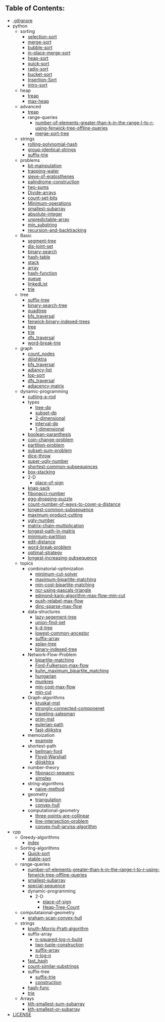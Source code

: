## Table of Contents:
[//]: # (TOCSTART)

- [.gitignore](./.gitignore)
- python
	- sorting
		- [selection-sort](./python/sorting/selection-sort.py)
		- [merge-sort](./python/sorting/merge-sort.py)
		- [bubble-sort](./python/sorting/bubble-sort.py)
		- [in-place-merge-sort](./python/sorting/in-place-merge-sort.py)
		- [heap-sort](./python/sorting/heap-sort.py)
		- [quick-sort](./python/sorting/quick-sort.py)
		- [radix-sort](./python/sorting/radix-sort.py)
		- [bucket-sort](./python/sorting/bucket-sort.py)
		- [Insertion-Sort](./python/sorting/Insertion-Sort.py)
		- [intro-sort](./python/sorting/intro-sort.py)
	- heap
		- [treap](./python/heap/treap.py)
		- [max-heap](./python/heap/max-heap.py)
	- advanced
		- [treap](./python/advanced/treap.py)
		- range-queries
			- [number-of-elements-greater-than-k-in-the-range-l-to-r-using-fenwick-tree-offline-queries](./python/advanced/range-queries/number-of-elements-greater-than-k-in-the-range-l-to-r-using-fenwick-tree-offline-queries.py)
			- [merge-sort-tree](./python/advanced/range-queries/merge-sort-tree.py)
	- strings
		- [rolling-polynomial-hash](./python/strings/rolling-polynomial-hash.py)
		- [group-identical-strings](./python/strings/group-identical-strings.py)
		- [suffix-trie](./python/strings/suffix-trie.py)
	- problems
		- [bit-mainpulation](./python/problems/bit-mainpulation.py)
		- [trapping-water](./python/problems/trapping-water.py)
		- [sieve-of-eratosthenes](./python/problems/sieve-of-eratosthenes.py)
		- [palindrome-construction](./python/problems/palindrome-construction.py)
		- [two-sums](./python/problems/two-sums.py)
		- [Divide-arrays](./python/problems/Divide-arrays.py)
		- [count-set-bits](./python/problems/count-set-bits.py)
		- [Minimum-operations](./python/problems/Minimum-operations.py)
		- [smallest-subarray](./python/problems/smallest-subarray.py)
		- [absolute-integer](./python/problems/absolute-integer.py)
		- [unpredictable-array](./python/problems/unpredictable-array.py)
		- [min_substring](./python/problems/min_substring.py)
		- [recursion-and-backtracking](./python/problems/recursion-and-backtracking.py)
	- Basic
		- [segment-tree](./python/Basic/segment-tree.py)
		- [dis-joint-set](./python/Basic/dis-joint-set.py)
		- [binary-search](./python/Basic/binary-search.py)
		- [hash-table](./python/Basic/hash-table.py)
		- [stack](./python/Basic/stack.py)
		- [array](./python/Basic/array.py)
		- [hash-function](./python/Basic/hash-function.py)
		- [queue](./python/Basic/queue.py)
		- [linkedList](./python/Basic/linkedList.py)
		- [trie](./python/Basic/trie.py)
	- tree
		- [suffix-tree](./python/tree/suffix-tree.py)
		- [binary-search-tree](./python/tree/binary-search-tree.py)
		- [quadtree](./python/tree/quadtree.ipynb)
		- [bfs_traversal](./python/tree/bfs_traversal.py)
		- [fenwick-binary-indexed-trees](./python/tree/fenwick-binary-indexed-trees.py)
		- [tree](./python/tree/tree.py)
		- [trie](./python/tree/trie.py)
		- [dfs_traversal](./python/tree/dfs_traversal.py)
		- [word-break-trie](./python/tree/word-break-trie.py)
	- graph
		- [count_nodes](./python/graph/count_nodes.py)
		- [dijishktra](./python/graph/dijishktra.py)
		- [bfs_traversal](./python/graph/bfs_traversal.py)
		- [adjancy-list](./python/graph/adjancy-list.py)
		- [top-sort](./python/graph/top-sort.py)
		- [dfs_traversal](./python/graph/dfs_traversal.py)
		- [adjacency-matrix](./python/graph/adjacency-matrix.py)
	- dynamic-programming
		- [cutting-a-rod](./python/dynamic-programming/cutting-a-rod.py)
		- types
			- [tree-dp](./python/dynamic-programming/types/tree-dp.py)
			- [subset-dp](./python/dynamic-programming/types/subset-dp.ipynb)
			- [2-dimensional](./python/dynamic-programming/types/2-dimensional.py)
			- [interval-dp](./python/dynamic-programming/types/interval-dp.py)
			- [1-dimensional](./python/dynamic-programming/types/1-dimensional.py)
		- [boolean-paranthesis](./python/dynamic-programming/boolean-paranthesis.py)
		- [coin-change-problem](./python/dynamic-programming/coin-change-problem.py)
		- [partition-problem](./python/dynamic-programming/partition-problem.py)
		- [subset-sum-problem](./python/dynamic-programming/subset-sum-problem.py)
		- [dice-throw](./python/dynamic-programming/dice-throw.py)
		- [super-ugly-number](./python/dynamic-programming/super-ugly-number.py)
		- [shortest-common-subsequqnces](./python/dynamic-programming/shortest-common-subsequqnces.py)
		- [box-stacking](./python/dynamic-programming/box-stacking.py)
		- 2-D
			- [place-of-sign](./python/dynamic-programming/2-D/place-of-sign.py)
		- [knap-sack](./python/dynamic-programming/knap-sack.py)
		- [fibonacci-number](./python/dynamic-programming/fibonacci-number.py)
		- [egg-dropping-puzzle](./python/dynamic-programming/egg-dropping-puzzle.py)
		- [count-number-of-ways-to-cover-a-distance](./python/dynamic-programming/count-number-of-ways-to-cover-a-distance.py)
		- [longest-common-subsequence](./python/dynamic-programming/longest-common-subsequence.py)
		- [maximum-product-cutting](./python/dynamic-programming/maximum-product-cutting.py)
		- [ugly-number](./python/dynamic-programming/ugly-number.py)
		- [matrix-chain-multiplication](./python/dynamic-programming/matrix-chain-multiplication.py)
		- [longest-path-in-matrix](./python/dynamic-programming/longest-path-in-matrix.py)
		- [minimum-partition](./python/dynamic-programming/minimum-partition.py)
		- [edit-distance](./python/dynamic-programming/edit-distance.py)
		- [word-break-problem](./python/dynamic-programming/word-break-problem.py)
		- [optimal-strategy](./python/dynamic-programming/optimal-strategy.py)
		- [longest-increasing-subsequence](./python/dynamic-programming/longest-increasing-subsequence.py)
	- topics
		- combinatorial-optimization
			- [minimum-cut-solver](./python/topics/combinatorial-optimization/minimum-cut-solver.py)
			- [maximum-bipartite-matching](./python/topics/combinatorial-optimization/maximum-bipartite-matching.py)
			- [min-cost-bipartite-matching](./python/topics/combinatorial-optimization/min-cost-bipartite-matching.py)
			- [ncr-using-pascals-triangle](./python/topics/combinatorial-optimization/ncr-using-pascals-triangle.py)
			- [edmond-karp-algorithm-max-flow-min-cut](./python/topics/combinatorial-optimization/edmond-karp-algorithm-max-flow-min-cut.py)
			- [push-relabel-max-flow](./python/topics/combinatorial-optimization/push-relabel-max-flow.py)
			- [dinc-sparse-max-flow](./python/topics/combinatorial-optimization/dinc-sparse-max-flow.py)
		- data-structures
			- [lazy-segement-tree](./python/topics/data-structures/lazy-segement-tree.py)
			- [union-find-set](./python/topics/data-structures/union-find-set.py)
			- [k-d-tree](./python/topics/data-structures/k-d-tree.py)
			- [lowest-common-ancestor](./python/topics/data-structures/lowest-common-ancestor.py)
			- [suffix-array](./python/topics/data-structures/suffix-array.py)
			- [splay-tree](./python/topics/data-structures/splay-tree.py)
			- [binary-indexed-tree](./python/topics/data-structures/binary-indexed-tree.py)
		- Network-Flow-Problem
			- [bipartite-matching](./python/topics/Network-Flow-Problem/bipartite-matching.py)
			- [Ford-Fulkerson-max-flow](./python/topics/Network-Flow-Problem/Ford-Fulkerson-max-flow.py)
			- [kuhn_maximum_bipartite_matching](./python/topics/Network-Flow-Problem/kuhn_maximum_bipartite_matching.py)
			- [hungarian](./python/topics/Network-Flow-Problem/hungarian.py)
			- [munkres](./python/topics/Network-Flow-Problem/munkres.py)
			- [min-cost-max-flow](./python/topics/Network-Flow-Problem/min-cost-max-flow.py)
			- [min-cut](./python/topics/Network-Flow-Problem/min-cut.py)
		- Graph-algorithms
			- [kruskal-mst](./python/topics/Graph-algorithms/kruskal-mst.py)
			- [strongly-connected-componenet](./python/topics/Graph-algorithms/strongly-connected-componenet.py)
			- [traveling-salesman](./python/topics/Graph-algorithms/traveling-salesman.py)
			- [prim-mst](./python/topics/Graph-algorithms/prim-mst.py)
			- [eulerian-path](./python/topics/Graph-algorithms/eulerian-path.py)
			- [fast-dijikstra](./python/topics/Graph-algorithms/fast-dijikstra.py)
		- memoization
			- [example](./python/topics/memoization/example.py)
		- shortest-path
			- [bellman-ford](./python/topics/shortest-path/bellman-ford.py)
			- [Floyd-Warshall](./python/topics/shortest-path/Floyd-Warshall.py)
			- [dijiskhtra](./python/topics/shortest-path/dijiskhtra.py)
		- number-theory
			- [fibonacci-sequenc](./python/topics/number-theory/fibonacci-sequenc.py)
			- [simplex](./python/topics/number-theory/simplex.py)
		- string-algorithms
			- [naive-method](./python/topics/string-algorithms/naive-method.py)
		- geometry
			- [triangulation](./python/topics/geometry/triangulation.py)
			- [convex-hull](./python/topics/geometry/convex-hull.py)
		- computational-geometry
			- [three-points-are-collinear](./python/topics/computational-geometry/three-points-are-collinear.py)
			- [line-intersection-problem](./python/topics/computational-geometry/line-intersection-problem.py)
			- [convex-hull-jarviss-algorithm](./python/topics/computational-geometry/convex-hull-jarviss-algorithm.py)
- cpp
	- Greedy-algorithms
		- [index](./cpp/Greedy-algorithms/index.md)
	- Sorting-algorithms
		- [Quick-sort](./cpp/Sorting-algorithms/Quick-sort.md)
		- [stable-sort](./cpp/Sorting-algorithms/stable-sort.cpp)
	- range-queries
		- [number-of-elements-greater-than-k-in-the-range-l-to-r-using-fenwick-tree-offline-queries](./cpp/range-queries/number-of-elements-greater-than-k-in-the-range-l-to-r-using-fenwick-tree-offline-queries.cpp)
		- [smallest-subarray](./cpp/range-queries/smallest-subarray.cpp)
		- [special-sequence](./cpp/range-queries/special-sequence.cpp)
		- dynamic-programming
			- 2-D
				- [place-of-sign](./cpp/range-queries/dynamic-programming/2-D/place-of-sign.cpp)
				- [Heap-Tree-Count](./cpp/range-queries/dynamic-programming/2-D/Heap-Tree-Count.cpp)
	- computataional-geometry
		- [graham-scan-convex-hull](./cpp/computataional-geometry/graham-scan-convex-hull.cpp)
	- strings
		- [knuth-Morris-Pratt-algorithm](./cpp/strings/knuth-Morris-Pratt-algorithm.cpp)
		- suffix-array
			- [n-squared-log-n-build](./cpp/strings/suffix-array/n-squared-log-n-build.cpp)
			- [two-tuple-construction](./cpp/strings/suffix-array/two-tuple-construction.cpp)
			- [suffix-array](./cpp/strings/suffix-array/suffix-array.cpp)
			- [n-log-n](./cpp/strings/suffix-array/n-log-n.cpp)
		- [fast_hash](./cpp/strings/fast_hash.cpp)
		- [count-similar-substrings](./cpp/strings/count-similar-substrings.cpp)
		- suffix-tree
			- [suffix-trie](./cpp/strings/suffix-tree/suffix-trie.cpp)
			- [construction](./cpp/strings/suffix-tree/construction.cpp)
		- [hash-func](./cpp/strings/hash-func.cpp)
		- [trie](./cpp/strings/trie.cpp)
	- Arrays
		- [kth-smallest-sum-subarray](./cpp/Arrays/kth-smallest-sum-subarray.cpp)
		- [kth-smallest-or-subarray](./cpp/Arrays/kth-smallest-or-subarray.cpp)
- [LICENSE](./LICENSE)

[//]: # (TOCEND)